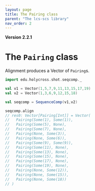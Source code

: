 ```yaml
---
layout: page
title: The Pairing class
parent: "The lcs-scs library"
nav_order: 2
---
```


**Version 2.2.1**

# The `Pairing` class

Alignment produces a Vector of `Pairing`s.



```scala
import edu.holycross.shot.seqcomp._

val v1 = Vector(1,5,7,9,11,13,15,17,19)
val v2 = Vector(1,3,6,9,12,15,18)

val seqcomp = SequenceComp(v1,v2)
```

```scala
seqcomp.align
// res0: Vector[Pairing[Int]] = Vector(
//   Pairing(Some(1), Some(1)),
//   Pairing(Some(5), None),
//   Pairing(Some(7), None),
//   Pairing(None, Some(3)),
//   Pairing(None, Some(6)),
//   Pairing(Some(9), Some(9)),
//   Pairing(Some(11), None),
//   Pairing(Some(13), None),
//   Pairing(Some(15), None),
//   Pairing(Some(17), None),
//   Pairing(Some(19), None),
//   Pairing(None, Some(12)),
//   Pairing(None, Some(15)),
//   Pairing(None, Some(18))
// )
```
